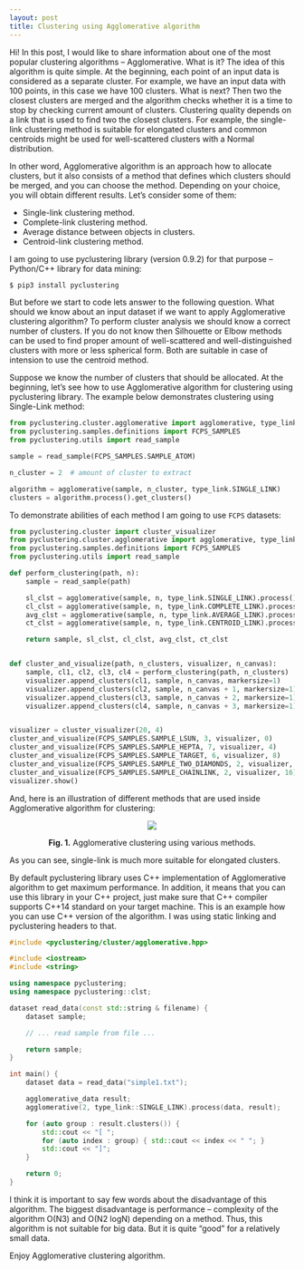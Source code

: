```yaml
---
layout: post
title: Clustering using Agglomerative algorithm
---
```


Hi! In this post, I would like to share information about one of the most popular clustering algorithms – Agglomerative. What is it? The idea of this algorithm is quite simple. At the beginning, each point of an input data is considered as a separate cluster. For example, we have an input data with 100 points, in this case we have 100 clusters. What is next? Then two the closest clusters are merged and the algorithm checks whether it is a time to stop by checking current amount of clusters. Clustering quality depends on a link that is used to find two the closest clusters. For example, the single-link clustering method is suitable for elongated clusters and common centroids might be used for well-scattered clusters with a Normal distribution.

In other word, Agglomerative algorithm is an approach how to allocate clusters, but it also consists of a method that defines which clusters should be merged, and you can choose the method. Depending on your choice, you will obtain different results. Let’s consider some of them:

- Single-link clustering method.
- Complete-link clustering method.
- Average distance between objects in clusters.
- Centroid-link clustering method.

I am going to use pyclustering library (version 0.9.2) for that purpose – Python/C++ library for data mining:

```bash
$ pip3 install pyclustering
```

But before we start to code lets answer to the following question. What should we know about an input dataset if we want to apply Agglomerative clustering algorithm? To perform cluster analysis we should know a correct number of clusters. If you do not know then Silhouette or Elbow methods can be used to find proper amount of well-scattered and well-distinguished clusters with more or less spherical form. Both are suitable in case of intension to use the centroid method.

Suppose we know the number of clusters that should be allocated. At the beginning, let’s see how to use Agglomerative algorithm for clustering using pyclustering library. The example below demonstrates clustering using Single-Link method:

```python
from pyclustering.cluster.agglomerative import agglomerative, type_link
from pyclustering.samples.definitions import FCPS_SAMPLES
from pyclustering.utils import read_sample

sample = read_sample(FCPS_SAMPLES.SAMPLE_ATOM)

n_cluster = 2  # amount of cluster to extract

algorithm = agglomerative(sample, n_cluster, type_link.SINGLE_LINK)
clusters = algorithm.process().get_clusters()

```

To demonstrate abilities of each method I am going to use `FCPS` datasets:

```python
from pyclustering.cluster import cluster_visualizer
from pyclustering.cluster.agglomerative import agglomerative, type_link
from pyclustering.samples.definitions import FCPS_SAMPLES
from pyclustering.utils import read_sample

def perform_clustering(path, n):
    sample = read_sample(path)

    sl_clst = agglomerative(sample, n, type_link.SINGLE_LINK).process().get_clusters()
    cl_clst = agglomerative(sample, n, type_link.COMPLETE_LINK).process().get_clusters()
    avg_clst = agglomerative(sample, n, type_link.AVERAGE_LINK).process().get_clusters()
    ct_clst = agglomerative(sample, n, type_link.CENTROID_LINK).process().get_clusters()

    return sample, sl_clst, cl_clst, avg_clst, ct_clst


def cluster_and_visualize(path, n_clusters, visualizer, n_canvas):
    sample, cl1, cl2, cl3, cl4 = perform_clustering(path, n_clusters)
    visualizer.append_clusters(cl1, sample, n_canvas, markersize=1)
    visualizer.append_clusters(cl2, sample, n_canvas + 1, markersize=1)
    visualizer.append_clusters(cl3, sample, n_canvas + 2, markersize=1)
    visualizer.append_clusters(cl4, sample, n_canvas + 3, markersize=1)


visualizer = cluster_visualizer(20, 4)
cluster_and_visualize(FCPS_SAMPLES.SAMPLE_LSUN, 3, visualizer, 0)
cluster_and_visualize(FCPS_SAMPLES.SAMPLE_HEPTA, 7, visualizer, 4)
cluster_and_visualize(FCPS_SAMPLES.SAMPLE_TARGET, 6, visualizer, 8)
cluster_and_visualize(FCPS_SAMPLES.SAMPLE_TWO_DIAMONDS, 2, visualizer, 12)
cluster_and_visualize(FCPS_SAMPLES.SAMPLE_CHAINLINK, 2, visualizer, 16)
visualizer.show()
```

And, here is an illustration of different methods that are used inside Agglomerative algorithm for clustering:
<p align="center">
  <img src="{{site.baseurl}}/images/post/2019-11-28/fcps_various_methods.png">
</p>
<p align="center">
	<b>Fig. 1.</b> Agglomerative clustering using various methods.
</p>

As you can see, single-link is much more suitable for elongated clusters.

By default pyclustering library uses C++ implementation of Agglomerative algorithm to get maximum performance. In addition, it means that you can use this library in your C++ project, just make sure that C++ compiler supports C++14 standard on your target machine. This is an example how you can use C++ version of the algorithm. I was using static linking and pyclustering headers to that.

```cpp
#include <pyclustering/cluster/agglomerative.hpp>

#include <iostream>
#include <string>

using namespace pyclustering;
using namespace pyclustering::clst;

dataset read_data(const std::string & filename) {
    dataset sample;

    // ... read sample from file ...

    return sample;
}

int main() {
    dataset data = read_data("simple1.txt");

    agglomerative_data result;
    agglomerative(2, type_link::SINGLE_LINK).process(data, result);

    for (auto group : result.clusters()) {
        std::cout << "[ ";
        for (auto index : group) { std::cout << index << " "; }
        std::cout << "]";
    }

    return 0;
}
```

I think it is important to say few words about the disadvantage of this algorithm. The biggest disadvantage is performance – complexity of the algorithm O(N3) and O(N2 logN) depending on a method. Thus, this algorithm is not suitable for big data. But it is quite “good” for a relatively small data.

Enjoy Agglomerative clustering algorithm.
